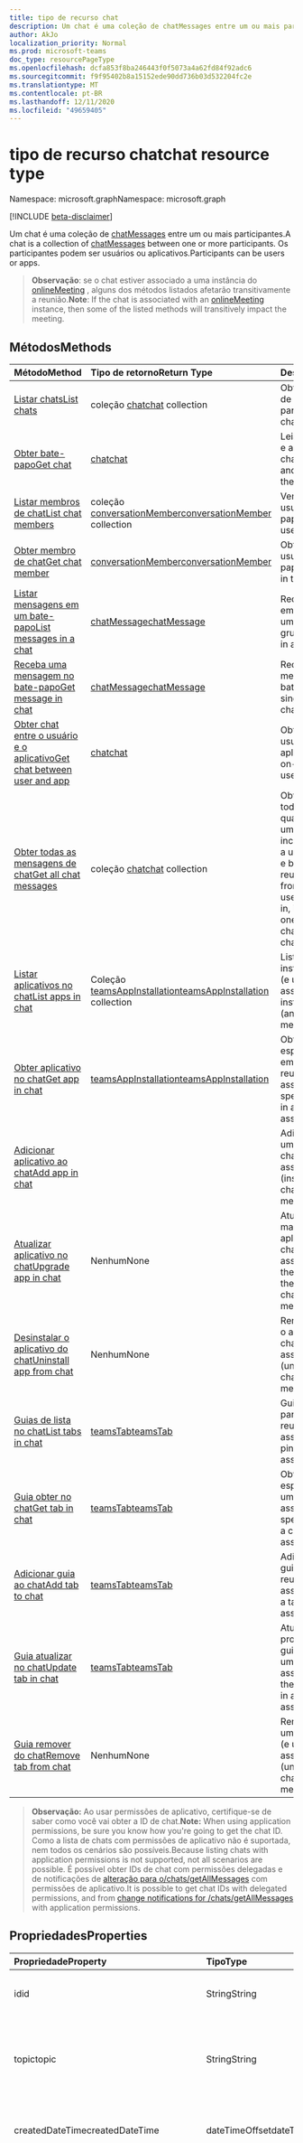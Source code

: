 ```yaml
---
title: tipo de recurso chat
description: Um chat é uma coleção de chatMessages entre um ou mais participantes.
author: AkJo
localization_priority: Normal
ms.prod: microsoft-teams
doc_type: resourcePageType
ms.openlocfilehash: dcfa853f8ba246443f0f5073a4a62fd84f92adc6
ms.sourcegitcommit: f9f95402b8a15152ede90dd736b03d532204fc2e
ms.translationtype: MT
ms.contentlocale: pt-BR
ms.lasthandoff: 12/11/2020
ms.locfileid: "49659405"
---
```

# <a name="chat-resource-type"></a><span data-ttu-id="7194a-103">tipo de recurso chat</span><span class="sxs-lookup"><span data-stu-id="7194a-103">chat resource type</span></span>

<span data-ttu-id="7194a-104">Namespace: microsoft.graph</span><span class="sxs-lookup"><span data-stu-id="7194a-104">Namespace: microsoft.graph</span></span>

[!INCLUDE [beta-disclaimer](../../includes/beta-disclaimer.md)]

<span data-ttu-id="7194a-105">Um chat é uma coleção de [chatMessages](chatmessage.md) entre um ou mais participantes.</span><span class="sxs-lookup"><span data-stu-id="7194a-105">A chat is a collection of [chatMessages](chatmessage.md) between one or more participants.</span></span> <span data-ttu-id="7194a-106">Os participantes podem ser usuários ou aplicativos.</span><span class="sxs-lookup"><span data-stu-id="7194a-106">Participants can be users or apps.</span></span>

> <span data-ttu-id="7194a-107">**Observação**: se o chat estiver associado a uma instância do [onlineMeeting](../resources/onlinemeeting.md) , alguns dos métodos listados afetarão transitivamente a reunião.</span><span class="sxs-lookup"><span data-stu-id="7194a-107">**Note**: If the chat is associated with an [onlineMeeting](../resources/onlinemeeting.md) instance, then some of the listed methods will transitively impact the meeting.</span></span>

## <a name="methods"></a><span data-ttu-id="7194a-108">Métodos</span><span class="sxs-lookup"><span data-stu-id="7194a-108">Methods</span></span>

|  <span data-ttu-id="7194a-109">Método</span><span class="sxs-lookup"><span data-stu-id="7194a-109">Method</span></span>       |  <span data-ttu-id="7194a-110">Tipo de retorno</span><span class="sxs-lookup"><span data-stu-id="7194a-110">Return Type</span></span>  | <span data-ttu-id="7194a-111">Descrição</span><span class="sxs-lookup"><span data-stu-id="7194a-111">Description</span></span>| 
|:---------------|:--------|:----------|
|[<span data-ttu-id="7194a-112">Listar chats</span><span class="sxs-lookup"><span data-stu-id="7194a-112">List chats</span></span>](../api/chat-list.md) | <span data-ttu-id="7194a-113">coleção [chat](chat.md)</span><span class="sxs-lookup"><span data-stu-id="7194a-113">[chat](chat.md) collection</span></span> | <span data-ttu-id="7194a-114">Obter a lista de chats de que um usuário faz parte.</span><span class="sxs-lookup"><span data-stu-id="7194a-114">Get the list of chats a user is part of.</span></span>| 
|[<span data-ttu-id="7194a-115">Obter bate-papo</span><span class="sxs-lookup"><span data-stu-id="7194a-115">Get chat</span></span>](../api/chat-get.md) | [<span data-ttu-id="7194a-116">chat</span><span class="sxs-lookup"><span data-stu-id="7194a-116">chat</span></span>](chat.md) | <span data-ttu-id="7194a-117">Leia as propriedades e as relações do chat.</span><span class="sxs-lookup"><span data-stu-id="7194a-117">Read properties and relationships of the chat.</span></span>| 
|[<span data-ttu-id="7194a-118">Listar membros de chat</span><span class="sxs-lookup"><span data-stu-id="7194a-118">List chat members</span></span>](../api/conversationmember-list.md) | <span data-ttu-id="7194a-119">coleção [conversationMember](conversationmember.md)</span><span class="sxs-lookup"><span data-stu-id="7194a-119">[conversationMember](conversationmember.md) collection</span></span> | <span data-ttu-id="7194a-120">Ver a lista de todos os usuários no bate-papo.</span><span class="sxs-lookup"><span data-stu-id="7194a-120">Get the list of all users in the chat.</span></span>| 
|[<span data-ttu-id="7194a-121">Obter membro de chat</span><span class="sxs-lookup"><span data-stu-id="7194a-121">Get chat member</span></span>](../api/conversationmember-get.md) | [<span data-ttu-id="7194a-122">conversationMember</span><span class="sxs-lookup"><span data-stu-id="7194a-122">conversationMember</span></span>](conversationmember.md) | <span data-ttu-id="7194a-123">Obter um único usuário no bate-papo.</span><span class="sxs-lookup"><span data-stu-id="7194a-123">Get a single user in the chat.</span></span>| 
|[<span data-ttu-id="7194a-124">Listar mensagens em um bate-papo</span><span class="sxs-lookup"><span data-stu-id="7194a-124">List messages in a chat</span></span>](../api/chat-list-message.md)  | [<span data-ttu-id="7194a-125">chatMessage</span><span class="sxs-lookup"><span data-stu-id="7194a-125">chatMessage</span></span>](../resources/chatmessage.md) | <span data-ttu-id="7194a-126">Receba mensagens em um bate-papo de um para um ou de grupo.</span><span class="sxs-lookup"><span data-stu-id="7194a-126">Get messages in a 1:1 or group chat.</span></span> | 
|[<span data-ttu-id="7194a-127">Receba uma mensagem no bate-papo</span><span class="sxs-lookup"><span data-stu-id="7194a-127">Get message in chat</span></span>](../api/chat-get-message.md)  | [<span data-ttu-id="7194a-128">chatMessage</span><span class="sxs-lookup"><span data-stu-id="7194a-128">chatMessage</span></span>](../resources/chatmessage.md) | <span data-ttu-id="7194a-129">Receba uma única mensagem em um bate-papo.</span><span class="sxs-lookup"><span data-stu-id="7194a-129">Get a single message in a chat.</span></span> | 
|[<span data-ttu-id="7194a-130">Obter chat entre o usuário e o aplicativo</span><span class="sxs-lookup"><span data-stu-id="7194a-130">Get chat between user and app</span></span>](../api/userscopeteamsappinstallation-get-chat.md) | [<span data-ttu-id="7194a-131">chat</span><span class="sxs-lookup"><span data-stu-id="7194a-131">chat</span></span>](chat.md)| <span data-ttu-id="7194a-132">Obter um chat entre o usuário e o aplicativo</span><span class="sxs-lookup"><span data-stu-id="7194a-132">Get one-on-one chat between user and the app</span></span> |
|[<span data-ttu-id="7194a-133">Obter todas as mensagens de chat</span><span class="sxs-lookup"><span data-stu-id="7194a-133">Get all chat messages</span></span>](../api/chats-getallmessages.md)| <span data-ttu-id="7194a-134">coleção [chat](chat.md)</span><span class="sxs-lookup"><span data-stu-id="7194a-134">[chat](chat.md) collection</span></span>| <span data-ttu-id="7194a-135">Obter mensagens de todos os chats dos quais um usuário é um participante, incluindo chats de um a um, chats de grupo e bate-papos de reunião.</span><span class="sxs-lookup"><span data-stu-id="7194a-135">Get messages from all chats that a user is a participant in, including one-on-one chats, group chats, and meeting chats.</span></span> |
|[<span data-ttu-id="7194a-136">Listar aplicativos no chat</span><span class="sxs-lookup"><span data-stu-id="7194a-136">List apps in chat</span></span>](../api/chat-list-installedapps.md) |<span data-ttu-id="7194a-137">Coleção [teamsAppInstallation](teamsappinstallation.md)</span><span class="sxs-lookup"><span data-stu-id="7194a-137">[teamsAppInstallation](teamsappinstallation.md) collection</span></span> | <span data-ttu-id="7194a-138">Listar aplicativos instalados em um chat (e uma reunião associada).</span><span class="sxs-lookup"><span data-stu-id="7194a-138">List apps installed in a chat (and associated meeting).</span></span>|
|[<span data-ttu-id="7194a-139">Obter aplicativo no chat</span><span class="sxs-lookup"><span data-stu-id="7194a-139">Get app in chat</span></span>](../api/chat-get-installedapps.md) | [<span data-ttu-id="7194a-140">teamsAppInstallation</span><span class="sxs-lookup"><span data-stu-id="7194a-140">teamsAppInstallation</span></span>](teamsappinstallation.md) | <span data-ttu-id="7194a-141">Obter um aplicativo específico instalado em um chat (e uma reunião associada).</span><span class="sxs-lookup"><span data-stu-id="7194a-141">Get a specific app installed in a chat (and associated meeting).</span></span>|
|[<span data-ttu-id="7194a-142">Adicionar aplicativo ao chat</span><span class="sxs-lookup"><span data-stu-id="7194a-142">Add app in chat</span></span>](../api/chat-post-installedapps.md) | | <span data-ttu-id="7194a-143">Adicionar (instalar) um aplicativo em um chat (e uma reunião associada).</span><span class="sxs-lookup"><span data-stu-id="7194a-143">Add (install) an app in a chat (and associated meeting).</span></span>|
|[<span data-ttu-id="7194a-144">Atualizar aplicativo no chat</span><span class="sxs-lookup"><span data-stu-id="7194a-144">Upgrade app in chat</span></span>](../api/chat-teamsappinstallation-upgrade.md) | <span data-ttu-id="7194a-145">Nenhum</span><span class="sxs-lookup"><span data-stu-id="7194a-145">None</span></span> | <span data-ttu-id="7194a-146">Atualize para a versão mais recente do aplicativo instalado no chat (e na reunião associada).</span><span class="sxs-lookup"><span data-stu-id="7194a-146">Update to the latest version of the app installed in chat (and associated meeting).</span></span>|
|[<span data-ttu-id="7194a-147">Desinstalar o aplicativo do chat</span><span class="sxs-lookup"><span data-stu-id="7194a-147">Uninstall app from chat</span></span>](../api/chat-delete-installedapps.md) | <span data-ttu-id="7194a-148">Nenhum</span><span class="sxs-lookup"><span data-stu-id="7194a-148">None</span></span> | <span data-ttu-id="7194a-149">Remover (desinstalar) o aplicativo de um chat (e uma reunião associada).</span><span class="sxs-lookup"><span data-stu-id="7194a-149">Remove (uninstall) app from a chat (and associated meeting).</span></span>|
|[<span data-ttu-id="7194a-150">Guias de lista no chat</span><span class="sxs-lookup"><span data-stu-id="7194a-150">List tabs in chat</span></span>](../api/chat-list-tabs.md) | [<span data-ttu-id="7194a-151">teamsTab</span><span class="sxs-lookup"><span data-stu-id="7194a-151">teamsTab</span></span>](teamstab.md) | <span data-ttu-id="7194a-152">Guias de lista fixadas para um chat (e reunião associada).</span><span class="sxs-lookup"><span data-stu-id="7194a-152">List tabs pinned to a chat (and associated meeting).</span></span>|
|[<span data-ttu-id="7194a-153">Guia obter no chat</span><span class="sxs-lookup"><span data-stu-id="7194a-153">Get tab in chat</span></span>](../api/chat-get-tabs.md) | [<span data-ttu-id="7194a-154">teamsTab</span><span class="sxs-lookup"><span data-stu-id="7194a-154">teamsTab</span></span>](teamstab.md) | <span data-ttu-id="7194a-155">Obtenha uma guia específica fixada para um chat (e reunião associada).</span><span class="sxs-lookup"><span data-stu-id="7194a-155">Get a specific tab pinned to a chat (and associated meeting).</span></span>|
|[<span data-ttu-id="7194a-156">Adicionar guia ao chat</span><span class="sxs-lookup"><span data-stu-id="7194a-156">Add tab to chat</span></span>](../api/chat-post-tabs.md) | [<span data-ttu-id="7194a-157">teamsTab</span><span class="sxs-lookup"><span data-stu-id="7194a-157">teamsTab</span></span>](teamstab.md) | <span data-ttu-id="7194a-158">Adicionar (fixar) uma guia a um chat (e à reunião associada).</span><span class="sxs-lookup"><span data-stu-id="7194a-158">Add (pin) a tab to a chat (and associated meeting).</span></span>|
|[<span data-ttu-id="7194a-159">Guia atualizar no chat</span><span class="sxs-lookup"><span data-stu-id="7194a-159">Update tab in chat</span></span>](../api/chat-patch-tabs.md) | [<span data-ttu-id="7194a-160">teamsTab</span><span class="sxs-lookup"><span data-stu-id="7194a-160">teamsTab</span></span>](teamstab.md) | <span data-ttu-id="7194a-161">Atualizar as propriedades de uma guia em um chat (e uma reunião associada).</span><span class="sxs-lookup"><span data-stu-id="7194a-161">Update the properties of a tab in a chat (and associated meeting).</span></span>|
|[<span data-ttu-id="7194a-162">Guia remover do chat</span><span class="sxs-lookup"><span data-stu-id="7194a-162">Remove tab from chat</span></span>](../api/chat-delete-tabs.md) | <span data-ttu-id="7194a-163">Nenhum</span><span class="sxs-lookup"><span data-stu-id="7194a-163">None</span></span> | <span data-ttu-id="7194a-164">Remover (Desafixar) uma guia de um chat (e uma reunião associada).</span><span class="sxs-lookup"><span data-stu-id="7194a-164">Remove (unpin) a tab from a chat (and associated meeting).</span></span>|

><span data-ttu-id="7194a-165">**Observação:** Ao usar permissões de aplicativo, certifique-se de saber como você vai obter a ID de chat.</span><span class="sxs-lookup"><span data-stu-id="7194a-165">**Note:** When using application permissions, be sure you know how you're going to get the chat ID.</span></span> <span data-ttu-id="7194a-166">Como a lista de chats com permissões de aplicativo não é suportada, nem todos os cenários são possíveis.</span><span class="sxs-lookup"><span data-stu-id="7194a-166">Because listing chats with application permissions is not supported, not all scenarios are possible.</span></span> <span data-ttu-id="7194a-167">É possível obter IDs de chat com permissões delegadas e de notificações de [alteração para o/chats/getAllMessages](../api/subscription-post-subscriptions.md) com permissões de aplicativo.</span><span class="sxs-lookup"><span data-stu-id="7194a-167">It is possible to get chat IDs with delegated permissions, and from [change notifications for /chats/getAllMessages](../api/subscription-post-subscriptions.md) with application permissions.</span></span>

## <a name="properties"></a><span data-ttu-id="7194a-168">Propriedades</span><span class="sxs-lookup"><span data-stu-id="7194a-168">Properties</span></span>

| <span data-ttu-id="7194a-169">Propriedade</span><span class="sxs-lookup"><span data-stu-id="7194a-169">Property</span></span>   | <span data-ttu-id="7194a-170">Tipo</span><span class="sxs-lookup"><span data-stu-id="7194a-170">Type</span></span> |<span data-ttu-id="7194a-171">Descrição</span><span class="sxs-lookup"><span data-stu-id="7194a-171">Description</span></span>|
|:---------------|:--------|:----------|
| <span data-ttu-id="7194a-172">id</span><span class="sxs-lookup"><span data-stu-id="7194a-172">id</span></span>| <span data-ttu-id="7194a-173">String</span><span class="sxs-lookup"><span data-stu-id="7194a-173">String</span></span>| <span data-ttu-id="7194a-174">O identificador exclusivo do chat.</span><span class="sxs-lookup"><span data-stu-id="7194a-174">The chat's unique identifier.</span></span> <span data-ttu-id="7194a-175">Somente leitura.</span><span class="sxs-lookup"><span data-stu-id="7194a-175">Read-only.</span></span>|
| <span data-ttu-id="7194a-176">topic</span><span class="sxs-lookup"><span data-stu-id="7194a-176">topic</span></span>| <span data-ttu-id="7194a-177">String</span><span class="sxs-lookup"><span data-stu-id="7194a-177">String</span></span>|  <span data-ttu-id="7194a-178">Opcion Assunto ou tópico do chat.</span><span class="sxs-lookup"><span data-stu-id="7194a-178">(Optional) Subject or topic for the chat.</span></span> <span data-ttu-id="7194a-179">Disponível apenas para bate-papos de grupo.</span><span class="sxs-lookup"><span data-stu-id="7194a-179">Only available for group chats.</span></span>|
| <span data-ttu-id="7194a-180">createdDateTime</span><span class="sxs-lookup"><span data-stu-id="7194a-180">createdDateTime</span></span>| <span data-ttu-id="7194a-181">dateTimeOffset</span><span class="sxs-lookup"><span data-stu-id="7194a-181">dateTimeOffset</span></span>|  <span data-ttu-id="7194a-182">Data e hora em que o chat foi criado.</span><span class="sxs-lookup"><span data-stu-id="7194a-182">Date and time at which the chat was created.</span></span> <span data-ttu-id="7194a-183">Somente leitura.</span><span class="sxs-lookup"><span data-stu-id="7194a-183">Read-only.</span></span>|
| <span data-ttu-id="7194a-184">lastUpdatedDateTime</span><span class="sxs-lookup"><span data-stu-id="7194a-184">lastUpdatedDateTime</span></span>| <span data-ttu-id="7194a-185">dateTimeOffset</span><span class="sxs-lookup"><span data-stu-id="7194a-185">dateTimeOffset</span></span>|  <span data-ttu-id="7194a-186">Data e hora em que o chat foi renomeado ou a associação foi alterada.</span><span class="sxs-lookup"><span data-stu-id="7194a-186">Date and time at which the chat was renamed or membership changed.</span></span> <span data-ttu-id="7194a-187">lastUpdatedDateTime não é atualizado quando uma mensagem é enviada ao chat.</span><span class="sxs-lookup"><span data-stu-id="7194a-187">lastUpdatedDateTime is not updated when a message is sent to the chat.</span></span> <span data-ttu-id="7194a-188">Somente leitura.</span><span class="sxs-lookup"><span data-stu-id="7194a-188">Read-only.</span></span>|

## <a name="relationships"></a><span data-ttu-id="7194a-189">Relações</span><span class="sxs-lookup"><span data-stu-id="7194a-189">Relationships</span></span>

| <span data-ttu-id="7194a-190">Relação</span><span class="sxs-lookup"><span data-stu-id="7194a-190">Relationship</span></span> | <span data-ttu-id="7194a-191">Tipo</span><span class="sxs-lookup"><span data-stu-id="7194a-191">Type</span></span> |<span data-ttu-id="7194a-192">Descrição</span><span class="sxs-lookup"><span data-stu-id="7194a-192">Description</span></span>|
|:---------------|:--------|:----------|
| <span data-ttu-id="7194a-193">installedApps</span><span class="sxs-lookup"><span data-stu-id="7194a-193">installedApps</span></span> | <span data-ttu-id="7194a-194">Coleção [teamsAppInstallation](teamsappinstallation.md)</span><span class="sxs-lookup"><span data-stu-id="7194a-194">[teamsAppInstallation](teamsappinstallation.md) collection</span></span> | <span data-ttu-id="7194a-195">Uma coleção de todos os aplicativos no chat.</span><span class="sxs-lookup"><span data-stu-id="7194a-195">A collection of all the apps in the chat.</span></span> <span data-ttu-id="7194a-196">Anulável.</span><span class="sxs-lookup"><span data-stu-id="7194a-196">Nullable.</span></span> |
| <span data-ttu-id="7194a-197">members</span><span class="sxs-lookup"><span data-stu-id="7194a-197">members</span></span> | <span data-ttu-id="7194a-198">coleção [conversationMember](conversationmember.md)</span><span class="sxs-lookup"><span data-stu-id="7194a-198">[conversationMember](conversationmember.md) collection</span></span> | <span data-ttu-id="7194a-199">Uma coleção de todas as pessoas no chat.</span><span class="sxs-lookup"><span data-stu-id="7194a-199">A collection of all people in the chat.</span></span> <span data-ttu-id="7194a-200">Anulável.</span><span class="sxs-lookup"><span data-stu-id="7194a-200">Nullable.</span></span> |
| <span data-ttu-id="7194a-201">messages</span><span class="sxs-lookup"><span data-stu-id="7194a-201">messages</span></span> | <span data-ttu-id="7194a-202">[chatMessage](chatmessage.md) collection</span><span class="sxs-lookup"><span data-stu-id="7194a-202">[chatMessage](chatmessage.md) collection</span></span> | <span data-ttu-id="7194a-203">Uma coleção de todas as mensagens no chat.</span><span class="sxs-lookup"><span data-stu-id="7194a-203">A collection of all the messages in the chat.</span></span> <span data-ttu-id="7194a-204">Anulável.</span><span class="sxs-lookup"><span data-stu-id="7194a-204">Nullable.</span></span> |

## <a name="json-representation"></a><span data-ttu-id="7194a-205">Representação JSON</span><span class="sxs-lookup"><span data-stu-id="7194a-205">JSON representation</span></span>

<span data-ttu-id="7194a-206">Veja a seguir uma representação JSON do recurso.</span><span class="sxs-lookup"><span data-stu-id="7194a-206">Here is a JSON representation of the resource.</span></span>

<!-- {
  "blockType": "resource",
  "keyProperty": "id",
  "@odata.type": "microsoft.graph.chat"
}-->

```json
{
  "id": "string (identifier)",
  "topic": "string",
  "createdDateTime": "dateTimeOffset",
  "lastUpdatedDateTime": "dateTimeOffset"
}
```

## <a name="see-also"></a><span data-ttu-id="7194a-207">Confira também</span><span class="sxs-lookup"><span data-stu-id="7194a-207">See also</span></span>

- [<span data-ttu-id="7194a-208">channel</span><span class="sxs-lookup"><span data-stu-id="7194a-208">channel</span></span>](channel.md)
- [<span data-ttu-id="7194a-209">chatMessage</span><span class="sxs-lookup"><span data-stu-id="7194a-209">chatMessage</span></span>](chatmessage.md)

<!-- uuid: 8fcb5dbc-d5aa-4681-8e31-b001d5168d79
2015-10-25 14:57:30 UTC -->
<!--
{
  "type": "#page.annotation",
  "description": "chat resource",
  "keywords": "",
  "section": "documentation",
  "tocPath": ""
}
-->


